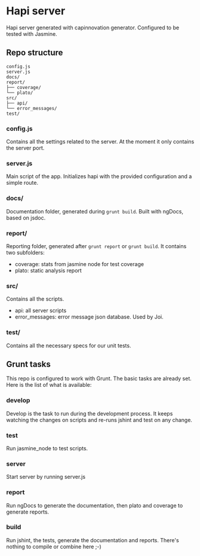 # Hapi server

Hapi server generated with capinnovation generator. Configured to be tested with Jasmine.

## Repo structure

```
config.js
server.js
docs/
report/
├── coverage/
└── plato/
src/
├── api/
└── error_messages/
test/
```

### config.js
Contains all the settings related to the server. At the moment it only contains the server port.

### server.js
Main script of the app. Initializes hapi with the provided configuration and a simple route.

### docs/
Documentation folder, generated during `grunt build`. Built with ngDocs, based on jsdoc.

### report/
Reporting folder, generated after `grunt report` or `grunt build`. It contains two subfolders:

 - coverage: stats from jasmine node for test coverage
 - plato: static analysis report

### src/
Contains all the scripts.

 - api: all server scripts
 - error_messages: error message json database. Used by Joi.

### test/
Contains all the necessary specs for our unit tests.


## Grunt tasks

This repo is configured to work with Grunt. The basic tasks are already set. Here is the list of what is available:

### develop
Develop is the task to run during the development process. It keeps watching the changes on scripts and re-runs jshint and test on any change.

### test
Run jasmine_node to test scripts.

### server
Start server by running server.js

### report
Run ngDocs to generate the documentation, then plato and coverage to generate reports.

### build
Run jshint, the tests, generate the documentation and reports. There's nothing to compile or combine here ;-)